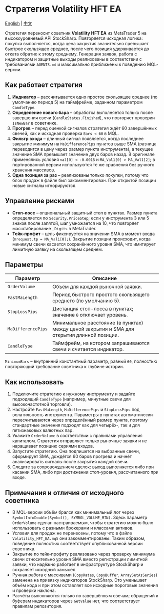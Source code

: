 # Стратегия Volatility HFT EA
[English](README.md) | [中文](README_cn.md)

Стратегия переносит советник **Volatility HFT EA** из MetaTrader 5 на высокоуровневый API StockSharp. Повторяется исходная логика: покупка выполняется, когда цена закрытия значительно превышает быстрое скользящее среднее, после чего позиция удерживается до отката обратно к этому среднему. Генерация заявок, работа с индикатором и защитные выходы реализованы в соответствии с требованиями `AGENTS.md` и максимально приближены к поведению MQL-версии.

## Как работает стратегия

1. **Индикатор** – рассчитывается одно простое скользящее среднее (по умолчанию период 5) на таймфрейме, заданном параметром `CandleType`.
2. **Определение нового бара** – обработка выполняется только после завершения свечи (`CandleStates.Finished`), что повторяет проверки `IsNewBar` в советнике.
3. **Прогрев** – перед оценкой сигналов стратегия ждёт 60 завершённых свечей, как и исходная проверка `Bars < 60` в MQL.
4. **Фильтр входа** – длинный сигнал появляется, когда последнее закрытие минимум на `MaDifferencePips` пунктов выше SMA (разница переводится в цену через размер пункта инструмента), а текущее значение SMA превышает значение двух баров назад. В оригинале применялись условия `val[0] < -0.0015` и `MA_Val1[0] > MA_Val1[2]`; в портированной версии используются те же сравнения без ручного хранения массивов.
5. **Одна позиция за раз** – реализованы только покупки, потому что блок продаж в файле был закомментирован. При открытой позиции новые сигналы игнорируются.

## Управление рисками

- **Стоп-лосс** – опциональный защитный стоп в пунктах. Размер пункта определяется по `Security.PriceStep`; если у инструмента 3 или 5 знаков после запятой, шаг умножается на 10, что повторяет масштабирование `_Digits` в MetaTrader.
- **Тейк-профит** – цель фиксируется на значении SMA в момент входа (`mrequest.tp = MA_Val1[0];`). Закрытие позиции происходит, когда минимум свечи касается сохранённого уровня SMA, что имитирует лимитную заявку на скользящем среднем.

## Параметры

| Параметр | Описание |
| --- | --- |
| `OrderVolume` | Объём для каждой рыночной заявки. |
| `FastMaLength` | Период быстрого простого скользящего среднего (по умолчанию 5). |
| `StopLossPips` | Дистанция стоп-лосса в пунктах; значение `0` отключает уровень. |
| `MaDifferencePips` | Минимальное расстояние (в пунктах) между ценой закрытия и SMA для открытия длинной позиции. |
| `CandleType` | Таймфрейм, на котором запрашиваются свечи и считается индикатор. |

`MinimumBars` – внутренний константный параметр, равный `60`, полностью повторяющий требование советника к глубине истории.

## Как использовать

1. Подключите стратегию к нужному инструменту и задайте подходящий `CandleType` (например, минутные свечи для высокочастотной торговли).
2. Настройте `FastMaLength`, `MaDifferencePips` и `StopLossPips` под волатильность инструмента. Параметры в пунктах автоматически пересчитываются через определённый размер пункта, поэтому стандартные значения подходят как для четырёх-, так и для пятизнаковых валютных пар.
3. Укажите `OrderVolume` в соответствии с правилами управления капиталом. Стратегия отправляет только рыночные заявки и не наращивает позицию сериями входов.
4. Запустите стратегию. Она подпишется на выбранные свечи, сформирует SMA, дождётся 60 баров прогрева и начнёт анализировать сигналы после закрытия каждой свечи.
5. Следите за сопровождением сделок: выход выполняется либо при касании SMA, либо при достижении стоп-уровня, рассчитанного при входе.

## Примечания и отличия от исходного советника

- В MQL-версии объём брался как минимальный лот через `SymbolInfoDouble(Symbol(), SYMBOL_VOLUME_MIN)`. Здесь параметр `OrderVolume` сделан настраиваемым, чтобы стратегию можно было использовать с разными брокерами и классами активов.
- Условия для продаж не перенесены, потому что в файле `Volatility_HFT_EA.mq5` они закомментированы. Таким образом, поведение полностью соответствует опубликованной версии советника.
- Закрытие по тейк-профиту реализовано через проверку минимума свечи относительно уровня SMA вместо регистрации лимитной заявки, что надёжно работает в инфраструктуре StockSharp и сохраняет исходный замысел.
- Ручная работа с массивами (`CopyRates`, `CopyBuffer`, `ArraySetAsSeries`) заменена на привязку индикаторов StockSharp. Это уменьшает объём кода и при этом оставляет все исходные пороговые значения и проверки наклона.
- Расчёты выполняются только по завершённым свечам; обращений к буферам индикаторов через `GetValue` нет, что соответствует правилам репозитория.
